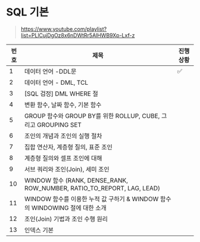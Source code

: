 # SQL 기본

[SQL기본 강의]: https://www.youtube.com/playlist?list=PLlCujDgOz8x6nDWtRr5AlHWB9Xp-Lxf-z

> https://www.youtube.com/playlist?list=PLlCujDgOz8x6nDWtRr5AlHWB9Xp-Lxf-z



| 번호 | 제목                                                         | 진행상황           |
| ---- | ------------------------------------------------------------ | ------------------ |
| 1    | 데이터 언어 -DDL문                                           | :white_check_mark: |
| 2    | 데이터 언어 - DML, TCL                                       |                    |
| 3    | [SQL 검정] DML WHERE 절                                      |                    |
| 4    | 변환 함수, 날짜 함수, 기본 함수                              |                    |
| 5    | GROUP 함수와 GROUP BY를 위한 ROLLUP, CUBE, 그리고 GROUPING SET |                    |
| 6    | 조인의 개념과 조인의 실행 절차                               |                    |
| 7    | 집합 연산자, 계층형 질의, 표준 조인                          |                    |
| 8    | 계층형 질의와 셀프 조인에 대해                               |                    |
| 9    | 서브 쿼리와 조인(Join), 세미 조인                            |                    |
| 10   | WINDOW 함수 (RANK, DENSE_RANK, ROW_NUMBER, RATIO_TO_REPORT, LAG, LEAD) |                    |
| 11   | WINDOW 함수를 이용한 누적 값 구하기 & WINDOW 함수의 WINDOWING 절에 대한 소개 |                    |
| 12   | 조인(Join) 기법과 조인 수행 원리                             |                    |
| 13   | 인덱스 기본                                                  |                    |


